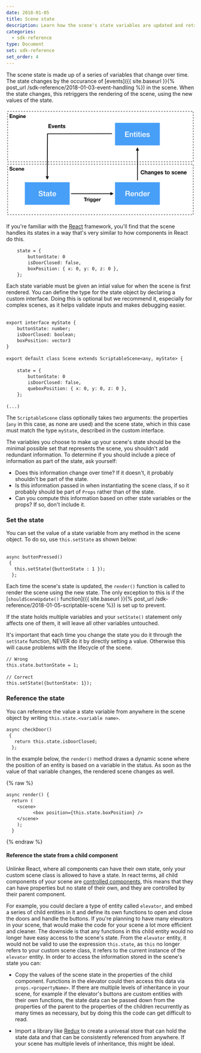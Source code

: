 ```yaml
---
date: 2018-01-05
title: Scene state
description: Learn how the scene's state variables are updated and retrieved.
categories:
  - sdk-reference
type: Document
set: sdk-reference
set_order: 4
---
```




The scene state is made up of a series of variables that change over time. The state changes by the occurance of [events]({{ site.baseurl }}{% post_url /sdk-reference/2018-01-03-event-handling %}) in the scene. When the state changes, this retriggers the rendering of the scene, using the new values of the state. 


![](/images/media/events_state_diagram.jpeg)


If you're familiar with the [React](https://reactjs.org/docs/thinking-in-react.html) framework, you'll find that the scene handles its states in a way that's very similar to how components in React do this.


```tsx
    state = {
        buttonState: 0
        isDoorClosed: false,
        boxPosition: { x: 0, y: 0, z: 0 },
    };
```
Each state variable must be given an intial value for when the scene is first rendered. You can define the type for the state object by declaring a custom interface. Doing this is optional but we recommend it, especially for complex scenes, as it helps validate inputs and makes debugging easier.

```tsx

export interface myState {
    buttonState: number;
    isDoorClosed: boolean;
    boxPosition: vector3
}

export default class Scene extends ScriptableScene<any, myState> {
 
    state = {
        buttonState: 0
        isDoorClosed: false,
        queboxPosition: { x: 0, y: 0, z: 0 },
    };

(...)
```

The `ScriptableScene` class optionally takes two arguments: the properties (`any` in this case, as none are used) and the scene state, which in this case must match the type `myState`, described in the custom interface.

The variables you choose to make up your scene's state should be the minimal possible set that represents the scene, you shouldn't add redundant information. To determine if you should include a piece of information as part of the state, ask yourself:

* Does this information change over time? If it doesn't, it probably shouldn't be part of the state.
* Is this information passed in when instantiating the scene class, if so it probably should be part of `Props` rather than of the state.
* Can you compute this information based on other state variables or the props? If so, don't include it.


### Set the state

You can set the value of a state variable from any method in the scene object. To do so, use `this.setState` as shown below:

```tsx

async buttonPressed()
 {
   this.setState({buttonState : 1 });
  };
```

Each time the scene's state is updated, the `render()` function is called to render the scene using the new state. The only exception to this is if the [`shouldSceneUpdate()` function]({{ site.baseurl }}{% post_url /sdk-reference/2018-01-05-scriptable-scene %}) is set up to prevent. 

If the state holds multiple variables and your `setState()` statement only affects one of them, it will leave all other variables untouched.

It's important that each time you change the state you do it through the `setState` function, NEVER do it by directly setting a value. Otherwise this will cause problems with the lifecycle of the scene.

```tsx
// Wrong
this.state.buttonState = 1;

// Correct
this.setState({buttonState: 1});
```

### Reference the state

You can reference the value a state variable from anywhere in the scene object by writing `this.state.<variable name>`.

```tsx
async checkDoor()
 {
   return this.state.isDoorClosed;
  };
```

In the example below, the `render()` method draws a dynamic scene where the position of an entity is based on a variable in the status. As soon as the value of that variable changes, the rendered scene changes as well.

{% raw %}
```tsx
async render() {
  return (
    <scene>
          <box position={this.state.boxPosition} />
    </scene>
    );
  }
```
{% endraw %}

#### Reference the state from a child component

Unlinke React, where all components can have their own state, only your custom scene class is allowed to have a state. In react terms, all child components of your scene are [controlled components](https://reactjs.org/docs/forms.html#controlled-components), this means that they can have properties but no state of their own, and they are controlled by their parent component. 

For example, you could declare a type of entity called `elevator`, and embed a series of child entities in it and define its own functions to open and close the doors and handle the buttons. If you're planning to have many elevators in your scene, that would make the code for your scene a lot more efficient and cleaner. The downside is that any functions in this child entity would no longer have easy access to the scene's state. From the `elevator` entity, it would not be valid to use the expression `this.state`, as `this` no longer refers to your custom scene class, it refers to the current instance of the `elevator` entity. In order to access the information stored in the scene's state you can:

* Copy the values of the scene state in the properties of the child component. Functions in the elevator could then access this data via `props.<propertyName>`. If there are multiple levels of inheritance in your scene, for example if the elevator's buttons are custom entities with their own functions, the state data can be passed down from the properties of the parent to the properties of the children recurrently as many times as necessary, but by doing this the code can get difficult to read.

* Import a library like [Redux](https://redux.js.org/) to create a univesal store that can hold the state data and that can be consistently referenced from anywhere. If your scene has multiple levels of inheritance, this might be ideal.

